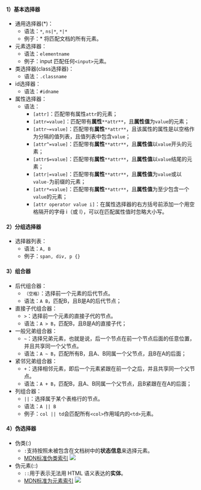 #### 1）基本选择器

- 通用选择器(*)：
  - 语法：`*`, `ns|*`, `*|*`
  - 例子：* 将匹配文档的所有元素。
- 元素选择器：
  - 语法：`elementname`
  - 例子：input 匹配任何`<input>`元素。
- 类选择器(class选择器)：
  - 语法：`.classname`
- id选择器：
  - 语法：`#idname`
- 属性选择器：
  - 语法：
    - `[attr]`：匹配带有属性`attr`的元素；
    - `[attr=value]`：匹配带有**属性**`**attr**`，且**属性值**为`value`的元素；
    - `[attr~=value]`：匹配带有**属性**`**attr**`，且该属性的属性是以空格作为分隔的值列表，且值列表中包含`value`；
    - `[attr^=value]`：匹配带有**属性**`**attr**`，且**属性值**以`value`开头的元素；
    - `[attr$=value]`：匹配带有**属性**`**attr**`，且**属性值**以`value`结尾的元素；
    - `[attr|=value]`：匹配带有**属性**`**attr**`，且**属性值**为`value`或以`value-`为前缀的元素；
    - `[attr*=value]`：匹配带有**属性**`**attr**`，且**属性值**为至少包含一个`value`的元素；
    - `[attr operator value i]`：在属性选择器的右方括号前添加一个用空格隔开的字母 i（或 I），可以在匹配属性值时忽略大小写。

#### 2）分组选择器

- 选择器列表：
  - 语法：`A, B`
  - 例子：`span, div, p {}`

#### 3）组合器

- 后代组合器：
  - `（空格）`：选择前一个元素的后代节点。
  - 语法：`A B`，匹配B，且B是A的后代节点；
- 直接子代组合器：
  - `>`：选择前一个元素的直接子代的节点。
  - 语法：`A > B`，匹配B，且B是A的直接子代；
- 一般兄弟组合器：
  - `~`：选择兄弟元素，也就是说，后一个节点在前一个节点后面的任意位置，并且共享同一个父节点。
  - 语法：`A ~ B`，匹配所有B，且A、B同属一个父节点，且B在A的后面；
- 紧邻兄弟组合器：
  - `+`：选择相邻元素，即后一个元素紧跟在前一个之后，并且共享同一个父节点。
  - 语法：`A + B`，匹配B，且A、B同属一个父节点，且B紧跟在在A的后面；
- 列组合器：
  - `||`：选择属于某个表格行的节点。
  - 语法：`A || B`
  - 例子：`col || td`会匹配所有`<col>`作用域内的`<td>`元素。

#### 4）伪选择器

- 伪类(:)
  - `:`支持按照未被包含在文档树中的**状态信息**来选择元素。
  - [MDN标准伪类索引](https://developer.mozilla.org/zh-CN/docs/Web/CSS/Pseudo-classes#%E6%A0%87%E5%87%86%E4%BC%AA%E7%B1%BB%E7%B4%A2%E5%BC%95)
![](https://gitee.com/ahuang6027/blog-images/raw/master/images/20210918143342.png#id=b84mg&originHeight=717&originWidth=944&originalType=binary&ratio=1&status=done&style=none)
- 伪元素(::)
  - `::`用于表示无法用 HTML 语义表达的**实体**。
  - [MDN标准为元素索引](https://developer.mozilla.org/zh-CN/docs/Web/CSS/Pseudo-elements#%E6%A0%87%E5%87%86%E4%BC%AA%E5%85%83%E7%B4%A0%E7%B4%A2%E5%BC%95)
![](https://gitee.com/ahuang6027/blog-images/raw/master/images/20210918161009.png#id=Kq37J&originHeight=180&originWidth=898&originalType=binary&ratio=1&status=done&style=none)
